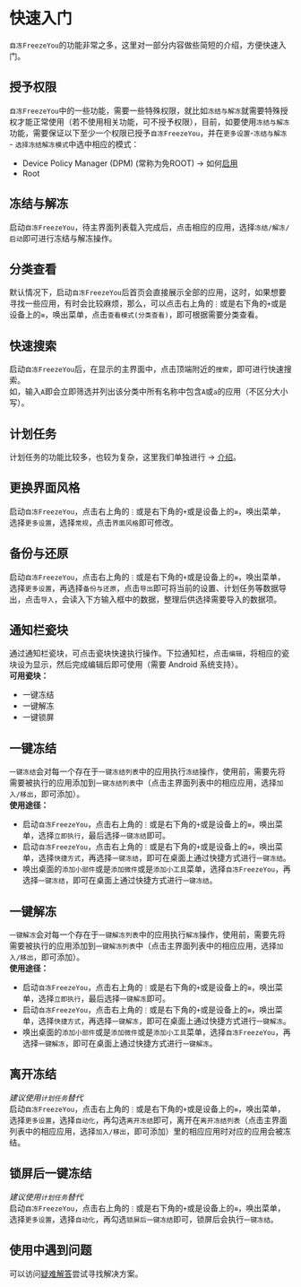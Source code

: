 # 快速入门
`自冻FreezeYou`的功能非常之多，这里对一部分内容做些简短的介绍，方便快速入门。

## 授予权限
`自冻FreezeYou`中的一些功能，需要一些特殊权限，就比如`冻结与解冻`就需要特殊授权才能正常使用（若不使用相关功能，可不授予权限），目前，如要使用`冻结与解冻`功能，需要保证以下至少一个权限已授予`自冻FreezeYou`，并在`更多设置`-`冻结与解冻` - `选择冻结解冻模式`中选中相应的模式：
* Device Policy Manager (DPM) (常称为免ROOT) → 如何[启用](./enable-mroot.html)
* Root

## 冻结与解冻 <Badge text="格外谨慎" type="warning"/>
启动`自冻FreezeYou`，待主界面列表载入完成后，点击相应的应用，选择`冻结/解冻/启动`即可进行冻结与解冻操作。

## 分类查看 <Badge text="1.13+" type="tip"/>
默认情况下，启动`自冻FreezeYou`后首页会直接展示全部的应用，这时，如果想要寻找一些应用，有时会比较麻烦，那么，可以点击右上角的`⋮`或是右下角的`+`或是设备上的`≡`，唤出菜单，点击`查看模式(分类查看)`，即可根据需要分类查看。

## 快速搜索 <Badge text="2.13+" type="tip"/>
启动`自冻FreezeYou`后，在显示的主界面中，点击顶端附近的`搜索`，即可进行快速搜索。  
如，输入`A`即会立即筛选并列出该分类中所有名称中包含`A`或`a`的应用（不区分大小写）。

## 计划任务 <Badge text="6.0+" type="tip"/>
计划任务的功能比较多，也较为复杂，这里我们单独进行 → [介绍](./schedules.html)。

## 更换界面风格 <Badge text="4.0+" type="tip"/>
启动`自冻FreezeYou`，点击右上角的`⋮`或是右下角的`+`或是设备上的`≡`，唤出菜单，选择`更多设置`，选择`常规`，点击`界面风格`即可修改。

## 备份与还原 <Badge text="8.8+" type="tip"/>
启动`自冻FreezeYou`，点击右上角的`⋮`或是右下角的`+`或是设备上的`≡`，唤出菜单，选择`更多设置`，再选择`备份与还原`，点击`导出`即可将当前的设置、计划任务等数据导出，点击`导入`，会读入下方输入框中的数据，整理后供选择需要导入的数据项。

## 通知栏瓷块
通过通知栏瓷块，可点击瓷块快速执行操作。下拉通知栏，点击`编辑`，将相应的瓷块设为显示，然后完成编辑后即可使用（需要 Android 系统支持）。  
__可用瓷块：__  
* 一键冻结
* 一键解冻
* 一键锁屏

## 一键冻结
`一键冻结`会对每一个存在于`一键冻结列表`中的应用执行`冻结`操作，使用前，需要先将需要被执行的应用添加到`一键冻结列表`中（点击主界面列表中的相应应用，选择`加入/移出`，即可添加）。  
**使用途径：**  
* 启动`自冻FreezeYou`，点击右上角的`⋮`或是右下角的`+`或是设备上的`≡`，唤出菜单，选择`立即执行`，最后选择`一键冻结`即可。
* 启动`自冻FreezeYou`，点击右上角的`⋮`或是右下角的`+`或是设备上的`≡`，唤出菜单，选择`快捷方式`，再选择`一键冻结`，即可在桌面上通过快捷方式进行`一键冻结`。
* 唤出桌面的`添加小部件`或是`添加微件`或是`添加小工具`菜单，选择`自冻FreezeYou`，再选择`一键冻结`，即可在桌面上通过快捷方式进行`一键冻结`。

## 一键解冻
`一键解冻`会对每一个存在于`一键解冻列表`中的应用执行`解冻`操作，使用前，需要先将需要被执行的应用添加到`一键解冻列表`中（点击主界面列表中的相应应用，选择`加入/移出`，即可添加）。  
__使用途径：__  
* 启动`自冻FreezeYou`，点击右上角的`⋮`或是右下角的`+`或是设备上的`≡`，唤出菜单，选择`立即执行`，最后选择`一键解冻`即可。
* 启动`自冻FreezeYou`，点击右上角的`⋮`或是右下角的`+`或是设备上的`≡`，唤出菜单，选择`快捷方式`，再选择`一键解冻`，即可在桌面上通过快捷方式进行`一键解冻`。
* 唤出桌面的`添加小部件`或是`添加微件`或是`添加小工具`菜单，选择`自冻FreezeYou`，再选择`一键解冻`，即可在桌面上通过快捷方式进行`一键解冻`。

## 离开冻结
_建议使用`计划任务`替代_  
启动`自冻FreezeYou`，点击右上角的`⋮`或是右下角的`+`或是设备上的`≡`，唤出菜单，选择`更多设置`，选择`自动化`，再勾选`离开冻结`即可，离开在`离开冻结列表`（点击主界面列表中的相应应用，选择`加入/移出`，即可添加）里的相应应用时对应的应用会被冻结。

## 锁屏后一键冻结
_建议使用`计划任务`替代_  
启动`自冻FreezeYou`，点击右上角的`⋮`或是右下角的`+`或是设备上的`≡`，唤出菜单，选择`更多设置`，选择`自动化`，再勾选`锁屏后一键冻结`即可，锁屏后会执行`一键冻结`。

## 使用中遇到问题
可以访问[疑难解答](https://wiki.playhi.net/index.php?title=%E7%96%91%E9%9A%BE%E8%A7%A3%E7%AD%94_-_FreezeYou)尝试寻找解决方案。

